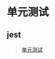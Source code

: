 # 单元测试

## jest

> [单元测试](https://itxiaohao.github.io/passages/automated-testing-learn-introduction/#%E8%87%AA%E5%8A%A8%E5%8C%96%E6%B5%8B%E8%AF%95%E7%B1%BB%E5%9E%8B)
